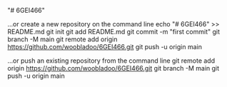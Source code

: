 "# 6GEI466" 

…or create a new repository on the command line
echo "# 6GEI466" >> README.md
git init
git add README.md
git commit -m "first commit"
git branch -M main
git remote add origin https://github.com/woobladoo/6GEI466.git
git push -u origin main


…or push an existing repository from the command line
git remote add origin https://github.com/woobladoo/6GEI466.git
git branch -M main
git push -u origin main